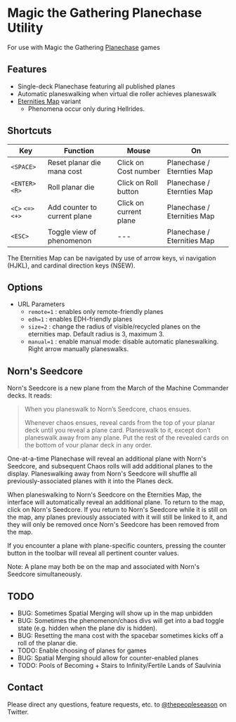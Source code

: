 Magic the Gathering Planechase Utility
======================================

For use with Magic the Gathering [Planechase](https://mtg.gamepedia.com/Planechase) games

Features
--------

- Single-deck Planechase featuring all published planes
- Automatic planeswalking when virtual die roller achieves planeswalk
- [Eternities Map](https://magic.wizards.com/en/articles/archive/feature/eternities-map-2010-07-19-0) variant
  - Phenomena occur only during Hellrides.

Shortcuts
------------------

Key | Function | Mouse | On
--- | -------- | ----- | --
`<SPACE>` | Reset planar die mana cost | Click on Cost number | Planechase / Eternties Map
`<ENTER>` `<R>` | Roll planar die | Click on Roll button | Planechase / Eternties Map
`<C>` `<=>` `<+>` | Add counter to current plane | Click on current plane | Planechase / Eternities Map
`<ESC>` | Toggle view of phenomenon | --- | Planechase / Eternities Map

The Eternities Map can be navigated by use of arrow keys, vi navigation (HJKL), and cardinal direction keys (NSEW).

Options
-------

- URL Parameters
  - `remote=1` : enables only remote-friendly planes
  - `edh=1` : enables EDH-friendly planes
  - `size=2` : change the radius of visible/recycled planes on the eternities map. Default radius is 3, maximum 3.
  - `manual=1` : enable manual mode: disable automatic planeswalking. Right arrow manually planeswalks.

Norn's Seedcore
---------------
Norn's Seedcore is a new plane from the March of the Machine Commander
decks. It reads:

> When you planeswalk to Norn’s Seedcore, chaos ensues.
>
> Whenever chaos ensues, reveal cards from the top of your planar deck
> until you reveal a plane card. Planeswalk to it, except don’t
> planeswalk away from any plane. Put the rest of the revealed cards
> on the bottom of vour planar deck in any order.

One-at-a-time Planechase will reveal an additional plane with Norn's
Seedcore, and subsequent Chaos rolls will add additional planes to the
display. Planeswalking away from Norn's Seedcore will shuffle all
previously-associated planes with it into the Planes deck.

When planeswalking to Norn's Seedcore on the Eternities Map, the
interface will automatically reveal an additional plane. To return to
the map, click on Norn's Seedcore. If you return to Norn's Seedcore
while it is still on the map, any planes previously associated with it
will still be linked to it, and they will only be removed once Norn's
Seedcore has been removed from the map.

If you encounter a plane with plane-specific counters, pressing the
counter button in the toolbar will reveal all pertinent counter
values.

Note: A plane may both be on the map and associated with Norn's
Seedcore simultaneously.


TODO
----

* BUG: Sometimes Spatial Merging will show up in the map unbidden
* BUG: Sometimes the phenomenon/chaos divs will get into a bad toggle state
  (e.g. hidden when the plane div is hidden).
* BUG: Resetting the mana cost with the spacebar sometimes kicks off a roll of the planar die.
* TODO: Enable choosing of planes for games
* BUG: Spatial Merging should allow for counter-enabled planes
* TODO: Pools of Becoming + Stairs to Infinity/Fertile Lands of Saulvinia

Contact
-------

Please direct any questions, feature requests, etc. to [@thepeopleseason](https://twitter.com/thepeopleseason) on Twitter.
